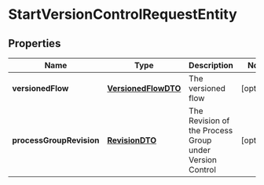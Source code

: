 
# StartVersionControlRequestEntity

## Properties
Name | Type | Description | Notes
------------ | ------------- | ------------- | -------------
**versionedFlow** | [**VersionedFlowDTO**](VersionedFlowDTO.md) | The versioned flow |  [optional]
**processGroupRevision** | [**RevisionDTO**](RevisionDTO.md) | The Revision of the Process Group under Version Control |  [optional]



